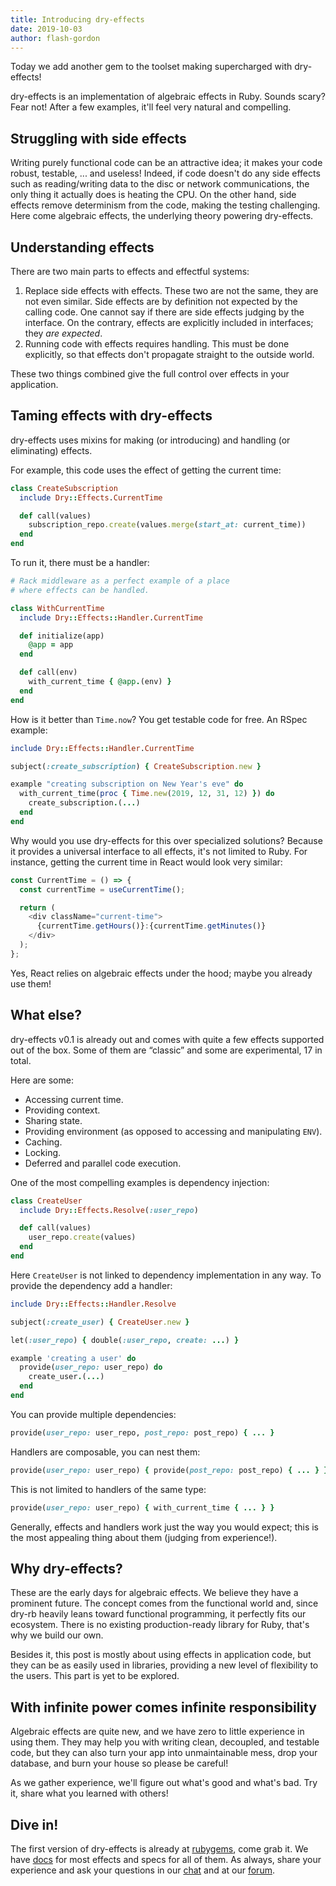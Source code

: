 ```yaml
---
title: Introducing dry-effects
date: 2019-10-03
author: flash-gordon
---
```


Today we add another gem to the toolset making supercharged with dry-effects!

dry-effects is an implementation of algebraic effects in Ruby. Sounds scary? Fear not! After a few examples, it'll feel very natural and compelling.

## Struggling with side effects

Writing purely functional code can be an attractive idea; it makes your code robust, testable, ... and useless! Indeed, if code doesn't do any side effects such as reading/writing data to the disc or network communications, the only thing it actually does is heating the CPU. On the other hand, side effects remove determinism from the code, making the testing challenging. Here come algebraic effects, the underlying theory powering dry-effects.

## Understanding effects

There are two main parts to effects and effectful systems:

1. Replace side effects with effects. These two are not the same, they are not even similar. Side effects are by definition not expected by the calling code. One cannot say if there are side effects judging by the interface. On the contrary, effects are explicitly included in interfaces; they _are expected_.
1. Running code with effects requires handling. This must be done explicitly, so that effects don't propagate straight to the outside world.

These two things combined give the full control over effects in your application.

## Taming effects with dry-effects

dry-effects uses mixins for making (or introducing) and handling (or eliminating) effects.

For example, this code uses the effect of getting the current time:

```ruby
class CreateSubscription
  include Dry::Effects.CurrentTime

  def call(values)
    subscription_repo.create(values.merge(start_at: current_time))
  end
end
```

To run it, there must be a handler:

```ruby
# Rack middleware as a perfect example of a place
# where effects can be handled.

class WithCurrentTime
  include Dry::Effects::Handler.CurrentTime

  def initialize(app)
    @app = app
  end

  def call(env)
    with_current_time { @app.(env) }
  end
end
```

How is it better than `Time.now`? You get testable code for free. An RSpec example:

```ruby
include Dry::Effects::Handler.CurrentTime

subject(:create_subscription) { CreateSubscription.new }

example "creating subscription on New Year's eve" do
  with_current_time(proc { Time.new(2019, 12, 31, 12) }) do
    create_subscription.(...)
  end
end
```

Why would you use dry-effects for this over specialized solutions? Because it provides a universal interface to all effects, it's not limited to Ruby. For instance, getting the current time in React would look very similar:

```javascript
const CurrentTime = () => {
  const currentTime = useCurrentTime();

  return (
    <div className="current-time">
      {currentTime.getHours()}:{currentTime.getMinutes()}
    </div>
  );
};
```

Yes, React relies on algebraic effects under the hood; maybe you already use them!

## What else?

dry-effects v0.1 is already out and comes with quite a few effects supported out of the box. Some of them are “classic” and some are experimental, 17 in total.

Here are some:

- Accessing current time.
- Providing context.
- Sharing state.
- Providing environment (as opposed to accessing and manipulating `ENV`).
- Caching.
- Locking.
- Deferred and parallel code execution.

One of the most compelling examples is dependency injection:

```ruby
class CreateUser
  include Dry::Effects.Resolve(:user_repo)

  def call(values)
    user_repo.create(values)
  end
end
```

Here `CreateUser` is not linked to dependency implementation in any way. To provide the dependency add a handler:

```ruby
include Dry::Effects::Handler.Resolve

subject(:create_user) { CreateUser.new }

let(:user_repo) { double(:user_repo, create: ...) }

example 'creating a user' do
  provide(user_repo: user_repo) do
    create_user.(...)
  end
end
```

You can provide multiple dependencies:

```ruby
provide(user_repo: user_repo, post_repo: post_repo) { ... }
```

Handlers are composable, you can nest them:

```ruby
provide(user_repo: user_repo) { provide(post_repo: post_repo) { ... } }
```

This is not limited to handlers of the same type:

```ruby
provide(user_repo: user_repo) { with_current_time { ... } }
```

Generally, effects and handlers work just the way you would expect; this is the most appealing thing about them (judging from experience!).

## Why dry-effects?

These are the early days for algebraic effects. We believe they have a prominent future. The concept comes from the functional world and, since dry-rb heavily leans toward functional programming, it perfectly fits our ecosystem. There is no existing production-ready library for Ruby, that's why we build our own.

Besides it, this post is mostly about using effects in application code, but they can be as easily used in libraries, providing a new level of flexibility to the users. This part is yet to be explored.

## With infinite power comes infinite responsibility

Algebraic effects are quite new, and we have zero to little experience in using them. They may help you with writing clean, decoupled, and testable code, but they can also turn your app into unmaintainable mess, drop your database, and burn your house so please be careful!

As we gather experience, we'll figure out what's good and what's bad. Try it, share what you learned with others!

## Dive in!

The first version of dry-effects is already at [rubygems](https://rubygems.org/gems/dry-effects), come grab it. We have [docs](https://dry-rb.org/gems/dry-effects/0.1) for most effects and specs for all of them. As always, share your experience and ask your questions in our [chat](https://dry-rb.zulipchat.com) and at our [forum](https://discourse.dry-rb.org/).
